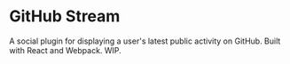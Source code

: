 # GitHub Stream

A social plugin for displaying a user's latest public activity on GitHub. Built with React and Webpack. WIP.
